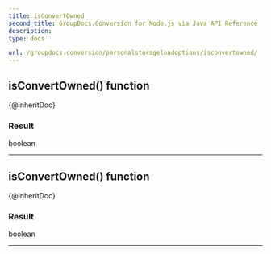 ```yaml
---
title: isConvertOwned
second_title: GroupDocs.Conversion for Node.js via Java API Reference
description: 
type: docs

url: /groupdocs.conversion/personalstorageloadoptions/isconvertowned/
---
```


## isConvertOwned()  function
{@inheritDoc}

### Result
boolean


---


## isConvertOwned()  function
{@inheritDoc}

### Result
boolean


---


